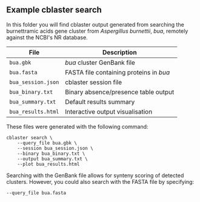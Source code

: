 ## Example cblaster search

In this folder you will find cblaster output generated from searching
the burnettramic acids gene cluster from *Aspergillus burnettii*, *bua*,
remotely against the NCBI's NR database.

| File | Description |
| ---- | ----------- |
| ``bua.gbk`` | *bua* cluster GenBank file |
| ``bua.fasta`` | FASTA file containing proteins in *bua* |
| ``bua_session.json`` | cblaster session file |
| ``bua_binary.txt`` | Binary absence/presence table output |
| ``bua_summary.txt`` | Default results summary |
| ``bua_results.html`` | Interactive output visualisation |

These files were generated with the following command:

	cblaster search \
		--query_file bua.gbk \
		--session bua_session.json \
		--binary bua_binary.txt \
		--output bua_summary.txt \
		--plot bua_results.html

Searching with the GenBank file allows for synteny scoring of detected clusters.
However, you could also search with the FASTA file by specifying:

	--query_file bua.fasta
